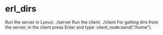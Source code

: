 # erl_dirs
Run the server in Lunux: ./server
Run the client: ./client
For getting dirs from the server, in the client press Enter and type: client_node:send("/home"). 
